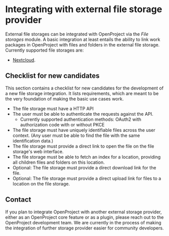 # Integrating with external file storage provider

External file storages can be integrated with OpenProject via the _File storages_ module. A basic integration at least entails the ability to link work packages in OpenProject with files and folders in the external file storage. Currently supported file storages are:

- [Nextcloud](../../user-guide/file-management/nextcloud-integration/).

## Checklist for new candidates

This section contains a checklist for new candidates for the development of a new file storage integration. It lists
requirements, which are meant to be the very foundation of making the basic use cases work.

- The file storage must have a HTTP API
- The user must be able to authenticate the requests against the API.
  - Currently supported authentication methods: OAuth2 with authorization code with or without PKCE
- The file storage must have uniquely identifiable files across the user context. (Any user must be able to find the
  file with the same identification data.)
- The file storage must provide a direct link to open the file on the file storage's web interface.
- The file storage must be able to fetch an index for a location, providing all children files and folders on this
  location.
- Optional: The file storage must provide a direct download link for the file.
- Optional: The file storage must provide a direct upload link for files to a location on the file storage.

## Contact

If you plan to integrate OpenProject with another external storage provider, either as an OpenProject core feature or as a plugin, please reach out to the OpenProject development team. We are currently in the process of making the integration of further storage provider easier for community developers.
